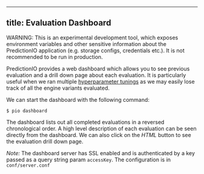 <!--
Licensed to the Apache Software Foundation (ASF) under one or more
contributor license agreements.  See the NOTICE file distributed with
this work for additional information regarding copyright ownership.
The ASF licenses this file to You under the Apache License, Version 2.0
(the "License"); you may not use this file except in compliance with
the License.  You may obtain a copy of the License at

    http://www.apache.org/licenses/LICENSE-2.0

Unless required by applicable law or agreed to in writing, software
distributed under the License is distributed on an "AS IS" BASIS,
WITHOUT WARRANTIES OR CONDITIONS OF ANY KIND, either express or implied.
See the License for the specific language governing permissions and
limitations under the License.
-->

---
title: Evaluation Dashboard
---

WARNING: This is an experimental development tool, which exposes environment variables and other sensitive information about the PredictionIO application (e.g. storage configs, credentials etc.). It is not recommended to be run in production.

PredictionIO provides a web dashboard which allows you to see previous
evaluation and a drill down page about each evaluation. It is particularly
useful when we ran multiple [hyperparameter tunings](/evaluation/paramtuning/)
as we may easily lose track of all the engine variants evaluated.

We can start the dashboard with the following command:

```
$ pio dashboard
```

The dashboard lists out all completed evaluations in a reversed chronological
order. A high level description of each evaluation can be seen directly from the
dashboard. We can also click on the *HTML* button to see the evaluation drill
down page.

*Note:* The dashboard server has SSL enabled and is authenticated by a key passed as a query string param `accessKey`. The configuration is in `conf/server.conf`